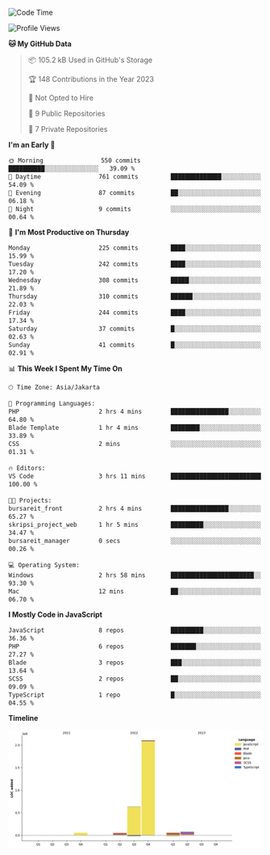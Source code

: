 <!--START_SECTION:waka-->
![Code Time](http://img.shields.io/badge/Code%20Time-113%20hrs%202%20mins-blue)

![Profile Views](http://img.shields.io/badge/Profile%20Views-0-blue)

**🐱 My GitHub Data** 

> 📦 105.2 kB Used in GitHub's Storage 
 > 
> 🏆 148 Contributions in the Year 2023
 > 
> 🚫 Not Opted to Hire
 > 
> 📜 9 Public Repositories 
 > 
> 🔑 7 Private Repositories 
 > 
**I'm an Early 🐤** 

```text
🌞 Morning                550 commits         ██████████░░░░░░░░░░░░░░░   39.09 % 
🌆 Daytime                761 commits         ██████████████░░░░░░░░░░░   54.09 % 
🌃 Evening                87 commits          ██░░░░░░░░░░░░░░░░░░░░░░░   06.18 % 
🌙 Night                  9 commits           ░░░░░░░░░░░░░░░░░░░░░░░░░   00.64 % 
```
📅 **I'm Most Productive on Thursday** 

```text
Monday                   225 commits         ████░░░░░░░░░░░░░░░░░░░░░   15.99 % 
Tuesday                  242 commits         ████░░░░░░░░░░░░░░░░░░░░░   17.20 % 
Wednesday                308 commits         █████░░░░░░░░░░░░░░░░░░░░   21.89 % 
Thursday                 310 commits         ██████░░░░░░░░░░░░░░░░░░░   22.03 % 
Friday                   244 commits         ████░░░░░░░░░░░░░░░░░░░░░   17.34 % 
Saturday                 37 commits          █░░░░░░░░░░░░░░░░░░░░░░░░   02.63 % 
Sunday                   41 commits          █░░░░░░░░░░░░░░░░░░░░░░░░   02.91 % 
```


📊 **This Week I Spent My Time On** 

```text
🕑︎ Time Zone: Asia/Jakarta

💬 Programming Languages: 
PHP                      2 hrs 4 mins        ████████████████░░░░░░░░░   64.80 % 
Blade Template           1 hr 4 mins         ████████░░░░░░░░░░░░░░░░░   33.89 % 
CSS                      2 mins              ░░░░░░░░░░░░░░░░░░░░░░░░░   01.31 % 

🔥 Editors: 
VS Code                  3 hrs 11 mins       █████████████████████████   100.00 % 

🐱‍💻 Projects: 
bursareit_front          2 hrs 4 mins        ████████████████░░░░░░░░░   65.27 % 
skripsi_project_web      1 hr 5 mins         █████████░░░░░░░░░░░░░░░░   34.47 % 
bursareit_manager        0 secs              ░░░░░░░░░░░░░░░░░░░░░░░░░   00.26 % 

💻 Operating System: 
Windows                  2 hrs 58 mins       ███████████████████████░░   93.30 % 
Mac                      12 mins             ██░░░░░░░░░░░░░░░░░░░░░░░   06.70 % 
```

**I Mostly Code in JavaScript** 

```text
JavaScript               8 repos             █████████░░░░░░░░░░░░░░░░   36.36 % 
PHP                      6 repos             ███████░░░░░░░░░░░░░░░░░░   27.27 % 
Blade                    3 repos             ███░░░░░░░░░░░░░░░░░░░░░░   13.64 % 
SCSS                     2 repos             ██░░░░░░░░░░░░░░░░░░░░░░░   09.09 % 
TypeScript               1 repo              █░░░░░░░░░░░░░░░░░░░░░░░░   04.55 % 
```



**Timeline**

![Lines of Code chart](https://raw.githubusercontent.com/brstreet2/brstreet2/main/assets/bar_graph.png)


<!--END_SECTION:waka-->
